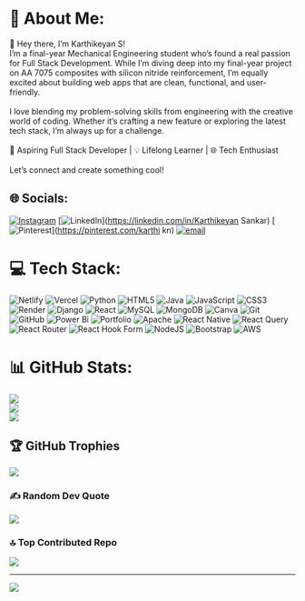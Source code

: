 # 💫 About Me:
👋 Hey there, I’m Karthikeyan S!<br>I’m a final-year Mechanical Engineering student who’s found a real passion for Full Stack Development. While I’m diving deep into my final-year project on AA 7075 composites with silicon nitride reinforcement, I’m equally excited about building web apps that are clean, functional, and user-friendly.<br><br>I love blending my problem-solving skills from engineering with the creative world of coding. Whether it’s crafting a new feature or exploring the latest tech stack, I’m always up for a challenge.<br><br>🚀 Aspiring Full Stack Developer | 💡 Lifelong Learner | 🌐 Tech Enthusiast<br><br>Let’s connect and create something cool!


## 🌐 Socials:
[![Instagram](https://img.shields.io/badge/Instagram-%23E4405F.svg?logo=Instagram&logoColor=white)](https://instagram.com/karthiiiiiii_____) [![LinkedIn](https://img.shields.io/badge/LinkedIn-%230077B5.svg?logo=linkedin&logoColor=white)](https://linkedin.com/in/Karthikeyan Sankar) [![Pinterest](https://img.shields.io/badge/Pinterest-%23E60023.svg?logo=Pinterest&logoColor=white)](https://pinterest.com/karthi kn) [![email](https://img.shields.io/badge/Email-D14836?logo=gmail&logoColor=white)](mailto:ping2karti@gmail.com) 

# 💻 Tech Stack:
![Netlify](https://img.shields.io/badge/netlify-%23000000.svg?style=plastic&logo=netlify&logoColor=#00C7B7) ![Vercel](https://img.shields.io/badge/vercel-%23000000.svg?style=plastic&logo=vercel&logoColor=white) ![Python](https://img.shields.io/badge/python-3670A0?style=plastic&logo=python&logoColor=ffdd54) ![HTML5](https://img.shields.io/badge/html5-%23E34F26.svg?style=plastic&logo=html5&logoColor=white) ![Java](https://img.shields.io/badge/java-%23ED8B00.svg?style=plastic&logo=openjdk&logoColor=white) ![JavaScript](https://img.shields.io/badge/javascript-%23323330.svg?style=plastic&logo=javascript&logoColor=%23F7DF1E) ![CSS3](https://img.shields.io/badge/css3-%231572B6.svg?style=plastic&logo=css3&logoColor=white) ![Render](https://img.shields.io/badge/Render-%46E3B7.svg?style=plastic&logo=render&logoColor=white) ![Django](https://img.shields.io/badge/django-%23092E20.svg?style=plastic&logo=django&logoColor=white) ![React](https://img.shields.io/badge/react-%2320232a.svg?style=plastic&logo=react&logoColor=%2361DAFB) ![MySQL](https://img.shields.io/badge/mysql-4479A1.svg?style=plastic&logo=mysql&logoColor=white) ![MongoDB](https://img.shields.io/badge/MongoDB-%234ea94b.svg?style=plastic&logo=mongodb&logoColor=white) ![Canva](https://img.shields.io/badge/Canva-%2300C4CC.svg?style=plastic&logo=Canva&logoColor=white) ![Git](https://img.shields.io/badge/git-%23F05033.svg?style=plastic&logo=git&logoColor=white) ![GitHub](https://img.shields.io/badge/github-%23121011.svg?style=plastic&logo=github&logoColor=white) ![Power Bi](https://img.shields.io/badge/power_bi-F2C811?style=plastic&logo=powerbi&logoColor=black) ![Portfolio](https://img.shields.io/badge/Portfolio-%23000000.svg?style=plastic&logo=firefox&logoColor=#FF7139) ![Apache](https://img.shields.io/badge/apache-%23D42029.svg?style=plastic&logo=apache&logoColor=white) ![React Native](https://img.shields.io/badge/react_native-%2320232a.svg?style=plastic&logo=react&logoColor=%2361DAFB) ![React Query](https://img.shields.io/badge/-React%20Query-FF4154?style=plastic&logo=react%20query&logoColor=white) ![React Router](https://img.shields.io/badge/React_Router-CA4245?style=plastic&logo=react-router&logoColor=white) ![React Hook Form](https://img.shields.io/badge/React%20Hook%20Form-%23EC5990.svg?style=plastic&logo=reacthookform&logoColor=white) ![NodeJS](https://img.shields.io/badge/node.js-6DA55F?style=plastic&logo=node.js&logoColor=white) ![Bootstrap](https://img.shields.io/badge/bootstrap-%238511FA.svg?style=plastic&logo=bootstrap&logoColor=white) ![AWS](https://img.shields.io/badge/AWS-%23FF9900.svg?style=plastic&logo=amazon-aws&logoColor=white)
# 📊 GitHub Stats:
![](https://github-readme-stats.vercel.app/api?username=Kartikn-code&theme=gotham&hide_border=false&include_all_commits=false&count_private=false)<br/>
![](https://github-readme-streak-stats.herokuapp.com/?user=Kartikn-code&theme=gotham&hide_border=false)<br/>
![](https://github-readme-stats.vercel.app/api/top-langs/?username=Kartikn-code&theme=gotham&hide_border=false&include_all_commits=false&count_private=false&layout=compact)

## 🏆 GitHub Trophies
![](https://github-profile-trophy.vercel.app/?username=Kartikn-code&theme=radical&no-frame=true&no-bg=false&margin-w=4)

### ✍️ Random Dev Quote
![](https://quotes-github-readme.vercel.app/api?type=horizontal&theme=dark)

### 🔝 Top Contributed Repo
![](https://github-contributor-stats.vercel.app/api?username=Kartikn-code&limit=5&theme=dark&combine_all_yearly_contributions=true)

---
[![](https://visitcount.itsvg.in/api?id=Kartikn-code&icon=7&color=12)](https://visitcount.itsvg.in)

<!-- Proudly created with GPRM ( https://gprm.itsvg.in ) -->
